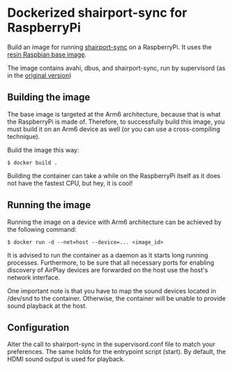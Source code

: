 Dockerized shairport-sync for RaspberryPi
==========================================

Build an image for running [shairport-sync](https://github.com/mikebrady/shairport-sync) on a RaspberryPi. It uses the [resin Raspbian base image](https://registry.hub.docker.com/u/resin/rpi-raspbian/).

The image contains avahi, dbus, and shairport-sync, run by supervisord (as in the [original version](https://github.com/jonathanhickford/rpi-shairport-sync))

Building the image
---------------

The base image is targeted at the Arm6 architecture, because that is what the RaspberryPi is made of. Therefore, to successfully build this image, you must build it on an Arm6 device as well (or you can use a cross-compiling technique).

Build the image this way:

```
$ docker build .
```

Building the container can take a while on the RaspberryPi itself as it does not have the fastest CPU, but hey, it is cool!

Running the image
-----------------

Running the image on a device with Arm6 architecture can be achieved by the following command:

```
$ docker run -d --net=host --device=... <image_id>
```

It is advised to run the container as a daemon as it starts long running processes. Furthermore, to be sure that all necessary ports for enabling discovery of AirPlay devices are forwarded on the host use the host's network interface.

One important note is that you have to map the sound devices located in /dev/snd to the container. Otherwise, the container will be unable to provide sound playback at the host.

Configuration
-------------
Alter the call to shairport-sync in the supervisord.conf file to match your preferences. The same holds for the entrypoint script (start). By default, the HDMI sound output is used for playback.
